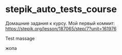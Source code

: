 # stepik_auto_tests_course
Домашние задания к курсу.
Мой первый коммит: https://stepik.org/lesson/187065/step/7?unit=161976

Test massage

жопа